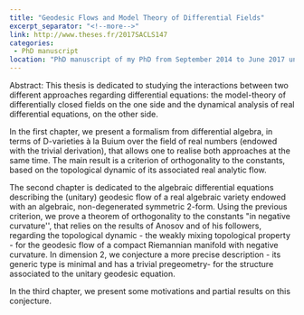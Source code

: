 ```yaml
---
title: "Geodesic Flows and Model Theory of Differential Fields"
excerpt_separator: "<!--more-->"
link: http://www.theses.fr/2017SACLS147
categories:
 - PhD manuscript
location: "PhD manuscript of my PhD from September 2014 to June 2017 under the direction of Jean-Benoît Bost (Orsay) and Martin Hils( Münster)."
---
```



Abstract: This thesis is dedicated to studying the interactions between two different approaches regarding differential equations: the model-theory of differentially closed fields on the one side and the dynamical analysis of real differential equations, on the other side.

In the first chapter, we present a formalism from differential algebra, in terms of D-varieties à la Buium over the field of real numbers (endowed with the trivial derivation), that allows one to realise both approaches at the same time. The main result is a criterion of orthogonality to the constants, based on the topological dynamic of its associated real analytic flow.


The second chapter is dedicated to the algebraic differential equations describing the (unitary) geodesic flow of a real algebraic variety endowed with an algebraic, non-degenerated symmetric 2-form. Using the previous criterion, we prove a theorem of orthogonality to the constants "in negative curvature'', that relies on the results of Anosov and of his followers, regarding the topological dynamic - the weakly mixing topological property - for the geodesic flow of a compact Riemannian manifold with negative curvature. In dimension 2, we conjecture a more precise description - its generic type is minimal and has a trivial pregeometry- for the structure associated to the unitary geodesic equation.


In the third chapter, we present some motivations and partial results on this conjecture.